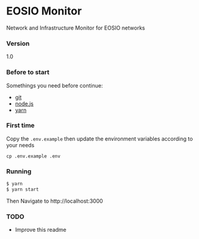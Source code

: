 # EOSIO Monitor

Network and Infrastructure Monitor for EOSIO networks

### Version

1.0

### Before to start

Somethings you need before continue:

- [git]
- [node.js]
- [yarn]

### First time

Copy the `.env.example` then update the environment variables according to your needs

```
cp .env.example .env
```

### Running

```sh
$ yarn
$ yarn start
```

Then Navigate to http://localhost:3000

### TODO

- Improve this readme

  [git]: <https://git-scm.com/>
  [node.js]: <https://nodejs.org/es/>
  [yarn]: <https://yarnpkg.com/>
